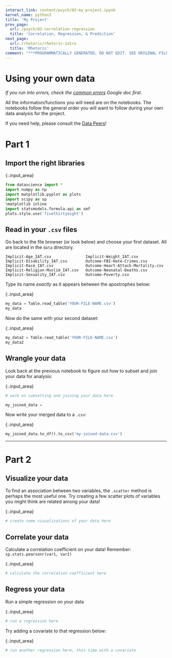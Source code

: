 ```yaml
---
interact_link: content/psych/03-my-project.ipynb
kernel_name: python3
title: 'My Project'
prev_page:
  url: /psych/02-correlation-regression
  title: 'Correlation, Regression, & Prediction'
next_page:
  url: /rhetoric/rhetoric-intro
  title: 'Rhetoric'
comment: "***PROGRAMMATICALLY GENERATED, DO NOT EDIT. SEE ORIGINAL FILES IN /content***"
---
```


# Using your own data

*If you run into errors, check the [common errors](https://docs.google.com/document/d/1-LUvfYYI5UtjYiZerCGIBNgzkaJHNxl4530tgh37uYs/edit?usp=sharing) Google doc first.*

All the information/functions you will need are on the notebooks. The notebooks follow the general order you will want to follow during your own data analysis for the project.

If you need help, please consult the [Data Peers](https://data.berkeley.edu/education/data-science-community)!

# Part 1

## Import the right libraries



{:.input_area}
```python
from datascience import *
import numpy as np
import matplotlib.pyplot as plots
import scipy as sp
%matplotlib inline
import statsmodels.formula.api as smf
plots.style.use('fivethirtyeight')
```


## Read in your `.csv` files

Go back to the file browser (or look below) and choose your first dataset. All are located in the `data` directory.

```
Implicit-Age_IAT.csv               Implicit-Weight_IAT.csv
Implicit-Disability_IAT.csv        Outcome-FBI-Hate-Crimes.csv
Implicit-Race_IAT.csv              Outcome-Heart-Attack-Mortality.csv
Implicit-Religion-Muslim_IAT.csv   Outcome-Neonatal-Deaths.csv
Implicit-Sexuality_IAT.csv         Outcome-Poverty.csv
```

Type its name *exactly* as it appears between the apostrophes below:



{:.input_area}
```python
my_data = Table.read_table('YOUR-FILE-NAME.csv')
my_data
```


Now do the same with your second dataset:



{:.input_area}
```python
my_data2 = Table.read_table('YOUR-FILE-NAME.csv')
my_data2
```


## Wrangle your data

Look back at the previous notebook to figure out how to subset and join your data for analysis:



{:.input_area}
```python
# work on subsetting and joining your data here

my_joined_data = 
```


Now write your merged data to a `.csv`:



{:.input_area}
```python
my_joined_data.to_df().to_csv('my-joined-data.csv')
```


---

# Part 2

## Visualize your data

To find an association between two variables, the `.scatter` method is perhaps the most useful one. 
Try creating a few scatter plots of variables you might think are related among your data!



{:.input_area}
```python
# create some visualizations of your data here


```


## Correlate your data

Calculate a correlation coefficient on your data! Remember: `sp.stats.pearsonr(var1, var2)`



{:.input_area}
```python
# calculate the correlation coefficient here


```


## Regress your data

Run a simple regression on your data



{:.input_area}
```python
# run a regression here


```


Try adding a covariate to that regression below:



{:.input_area}
```python
# run another regression here, this time with a covariate


```


<!--

---

***We would also appreciate if you filled out this feedback form regarding the notebook:
https://goo.gl/forms/ADY9TJU3TGKlllyT2***

***Your input allows us to continue improving our educational notebooks!***

---

-->
